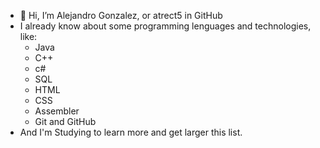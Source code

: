 - 👋 Hi, I’m Alejandro Gonzalez, or atrect5 in GitHub
- I already know about some programming lenguages and technologies, like:
    - Java
    - C++
    - c#
    - SQL
    - HTML
    - CSS
    - Assembler
    - Git and GitHub
- And I'm Studying to learn more and get larger this list.
<!---
- 👀 I’m interested in 
- 💞️ I’m looking to collaborate on ...
- 📫 How to reach me ...
- 😄 Pronouns: ...
- ⚡ Fun fact: ...


atrect-5/atrect-5 is a ✨ special ✨ repository because its `README.md` (this file) appears on your GitHub profile.
You can click the Preview link to take a look at your changes.
--->
